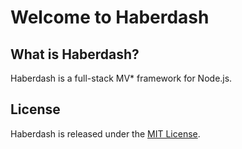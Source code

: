 
# Welcome to Haberdash

## What is Haberdash?

Haberdash is a full-stack MV* framework for Node.js.

## License

Haberdash is released under the [MIT License](https://opensource.org/licenses/MIT).
